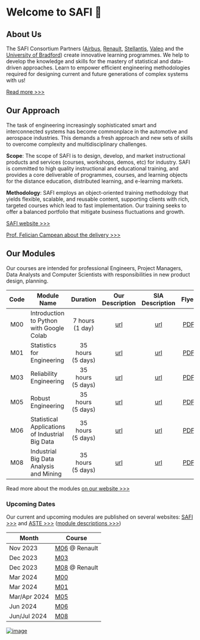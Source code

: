 # Welcome to SAFI :wave:

## About Us

The SAFI Consortium Partners ([Airbus][1], [Renault][2], [Stellantis][3], [Valeo][4] <!--, [IAV][5]--> and the [University of Bradford][6]) create innovative learning programmes. We help to develop the knowledge and skills for the mastery of statistical and data-driven approaches. Learn to empower efficient engineering methodologies required for designing current and future generations of complex systems with us!

[Read more >>>][7]



## Our Approach

The task of engineering increasingly sophisticated smart and interconnected systems has become commonplace in the automotive and aerospace industries. This demands a fresh approach and new sets of skills to overcome complexity and multidisciplinary challenges.

**Scope**: The scope of SAFI is to design, develop, and market instructional products and services (courses, workshops, demos, etc) for industry. SAFI is committed to high quality instructional and educational training, and provides a core deliverable of programmes, courses, and learning objects for the distance education, distributed learning, and e-learning markets.

**Methodology**: SAFI employs an object-oriented training methodology that yields flexible, scalable, and reusable content, supporting clients with rich, targeted courses which lead to fast implementation. Our training seeks to offer a balanced portfolio that mitigate business fluctuations and growth.

[SAFI website >>>][8]

[Prof. Felician Campean about the delivery >>>][9]



## Our Modules

Our courses are intended for professional Engineers, Project Managers, Data Analysts and Computer Scientists with responsibilities in new product design, planning.

| Code | Module Name                                     | Duration             | Our<br>Description | SIA<br>Description | Flyer     |
| :--: | ----------------------------------------------- | :------------------: | :----------------: | :----------------: | :-------: |
| M00  | Introduction to Python with Google Colab        | 7 hours<br>(1 day)   | [url][25]          | [url][10]          | [PDF][16] |
| M01  | Statistics for Engineering                      | 35 hours<br>(5 days) | [url][26]          | [url][11]          | [PDF][17] |
| M03  | Reliability Engineering                         | 35 hours<br>(5 days) | [url][27]          | [url][12]          | [PDF][18] |
| M05  | Robust Engineering                              | 35 hours<br>(5 days) | [url][28]          | [url][13]          | [PDF][19] |
| M06  | Statistical Applications of Industrial Big Data | 35 hours<br>(5 days) | [url][29]          | [url][14]          | [PDF][20] |
| M08  | Industrial Big Data Analysis and Mining         | 35 hours<br>(5 days) | [url][30]          | [url][15]          | [PDF][21] |

Read more about the modules [on our website >>>][22]


### Upcoming Dates

Our current and upcoming modules are published on several websites: [SAFI >>>][23] and [ASTE >>>][31] ([module descriptions >>>][32])

| Month        | Course              |
| ------------ | ------------------- |
| Nov 2023     | [M06][29] @ Renault |
| Dec 2023     | [M03][27]           |
| Dec 2023     | [M08][30] @ Renault |
| Mar 2024     | [M00][25]           |
| Mar 2024     | [M01][26]           |
| Mar/Apr 2024 | [M05][28]           |
| Jun 2024     | [M06][29]           |
| Jun/Jul 2024 | [M08][30]           |

[![image](https://github.com/ub-safi/.github/assets/36997715/f617c688-76fb-413e-8736-43dd6367774b)](https://www.linkedin.com/feed/update/urn:li:activity:7119639533112942592)




<!-- LINKS -->
[1]: https://www.airbus.com/en 'Airbus'
[2]: https://www.renaultgroup.com/en/ 'Renault'
[3]: https://www.stellantis.com/en 'Stellantis'
[4]: https://www.valeo.com/en/ 'Valeo'
[5]: https://www.iav.com/en/ 'IAV'
[6]: https://bradford.ac.uk/ 'University of Bradford'
[7]: https://www.bradford.ac.uk/automotive-research-centre/safi/about-us/ 'SAFI: About Us'
[8]: https://www.bradford.ac.uk/automotive-research-centre/safi/ 'SAFI'
[9]: https://www.linkedin.com/feed/update/urn:li:activity:6987023976128507904 'LinkedIn: Felician Campean about SAFI'
[10]: https://www.sia.fr/formations/13-introduction-to-python-with-google-colab-safi-m0 'SIA: About M0'
[11]: https://www.sia.fr/formations/8-statistics-for-engineering 'SIA: About M1'
[12]: https://www.sia.fr/formations/9-statistics-for-engineering-safi-m3 'SIA: About M3'
[13]: https://www.sia.fr/formations/10-robust-engineering 'SIA: About M5'
[14]: https://www.sia.fr/formations/11-statistical-applications-of-industrial-big-data-safi-m6 'SIA: About M6'
[15]: https://www.sia.fr/formations/14-industrial-big-data-analysis-and-mining-safi-m8 'SIA: About M8'
[16]: https://www.sia.fr/medias/files_medias/flyer_safi_m0_maj07-01-2022.pdf 'SIA: M0 PDF Flyer'
[17]: https://www.sia.fr/medias/files_medias/flyer_safi_m1_maj_22-07-2022.pdf 'SIA: M1 PDF Flyer'
[18]: https://www.sia.fr/medias/files_medias/flyer_safi_m3_maj_22-07-2022.pdf 'SIA: M3 PDF Flyer'
[19]: https://www.sia.fr/medias/files_medias/flyer_safi_m5_maj_07-01-2022.pdf 'SIA: M5 PDF Flyer'
[20]: https://www.sia.fr/medias/files_medias/flyer_safi_m6_maj_07-01-2021.pdf 'SIA: M6 PDF Flyer'
[21]: https://www.sia.fr/medias/files_medias/flyer_safi_m8_maj_07-01-2021.pdf 'SIA: M8 PDF Flyer'
[22]: https://www.bradford.ac.uk/automotive-research-centre/safi/safi-modules/ 'SAFI: Our Modules'
[23]: https://www.bradford.ac.uk/automotive-research-centre/safi/upcoming-dates/ 'SAFI: Upcoming Dates'
[24]: https://www.sia.fr/formations/ 'SIA: Upcoming Dates'
[25]: https://github.com/ub-safi/m00-intro-to-python-with-colab 'M00 Public Repository'
[26]: https://github.com/ub-safi/m01-statistics-for-engineering 'M01 Public Repository'
[27]: https://github.com/ub-safi/m03-reliability-engineering 'M03 Public Repository'
[28]: https://github.com/ub-safi/m05-robust-engineering 'M05 Public Repository'
[29]: https://github.com/ub-safi/m06-industrial-big-data-statistical-applications 'M06 Public Repository'
[30]: https://github.com/ub-safi/m08-industrial-big-data-analysis-and-mining 'M08 Public Repository'
[31]: https://aste.asso.fr/formations-safi/ 'ASTE: Upcoming Dates'
[32]: https://aste.asso.fr/formations-safi-statistical-analysis-for-industry/ 'ASTE: Upcoming Dates and Module Descriptions'
